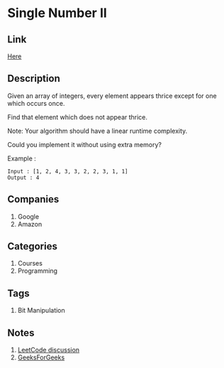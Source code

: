 # Single Number II

## Link

[Here](https://www.interviewbit.com/problems/single-number-ii/)

## Description

Given an array of integers, every element appears thrice except for one which occurs once.

Find that element which does not appear thrice.

Note: Your algorithm should have a linear runtime complexity.

Could you implement it without using extra memory?

Example :

```text
Input : [1, 2, 4, 3, 3, 2, 2, 3, 1, 1]
Output : 4
```

## Companies

1. Google
1. Amazon

## Categories

1. Courses
1. Programming

## Tags

1. Bit Manipulation

## Notes

1. [LeetCode discussion](https://leetcode.com/problems/single-number/discuss/42997)
1. [GeeksForGeeks](https://www.geeksforgeeks.org/find-the-element-that-appears-once/)
